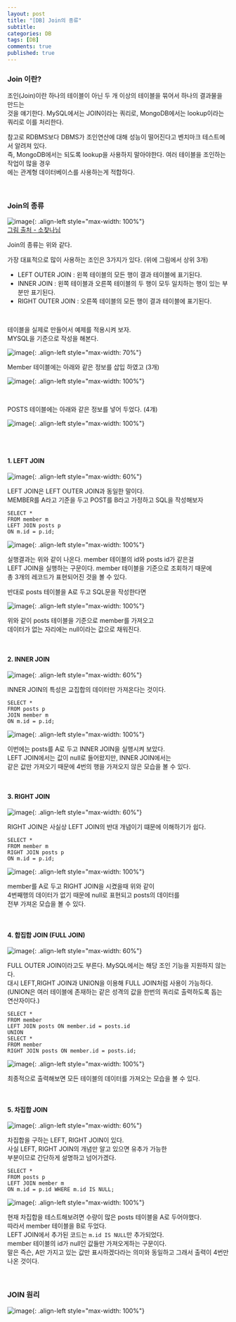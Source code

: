 ```yaml
---
layout: post
title: "[DB] Join의 종류"
subtitle:
categories: DB
tags: [DB]
comments: true
published: true
---
```


### Join 이란?   

조인(Join)이란 하나의 테이블이 아닌 두 개 이상의 테이블을 묶어서 하나의 결과물을 만드는   
것을 얘기한다. MySQL에서는 JOIN이라는 쿼리로, MongoDB에서는 lookup이라는 쿼리로 이를 처리한다.   

참고로 RDBMS보다 DBMS가 조인연산에 대해 성능이 떨어진다고 벤치마크 테스트에서 알려져 있다.   
즉, MongoDB에서는 되도록 lookup을 사용하지 말아야한다. 여러 테이블을 조인하는 작업이 많을 경우   
에는 관계형 데이터베이스를 사용하는게 적합하다.   

<br/>  

### Join의 종류   

![image](https://user-images.githubusercontent.com/95069395/230895141-c489f559-205c-41e3-8589-d1912b913dc5.png){: .align-left style="max-width: 100%"}     
[그림 출처 - 소찾나님]   

Join의 종류는 위와 같다.  

가장 대표적으로 많이 사용하는 조인은 3가지가 있다. (위에 그림에서 상위 3개)     
- LEFT OUTER JOIN : 왼쪽 테이블의 모든 행이 결과 테이블에 표기된다.
- INNER JOIN : 왼쪽 테이블과 오른쪽 테이블의 두 행이 모두 일치하는 행이 있는 부분만 표기된다.
- RIGHT OUTER JOIN : 오른쪽 테이블의 모든 행이 결과 테이블에 표기된다.


<br/>  

테이블을 실제로 만들어서 예제를 적용시켜 보자.   
MYSQL을 기준으로 작성을 해본다.  

![image](https://user-images.githubusercontent.com/95069395/230901387-9a835c93-ab3c-4819-9c68-bdabdf04d4d5.png){: .align-left style="max-width: 70%"}  

Member 테이블에는 아래와 같은 정보를 삽입 하였고 (3개)

![image](https://user-images.githubusercontent.com/95069395/230901520-8a76578c-ae85-4ffb-acd4-a5b6c9772c90.png){: .align-left style="max-width: 100%"}

<br/>  

POSTS 테이블에는 아래와 같은 정보를 넣어 두었다. (4걔)

![image](https://user-images.githubusercontent.com/95069395/230901523-b5ec05c4-799e-4e08-8551-4d59c0db526f.png){: .align-left style="max-width: 100%"}

 
<br/>  

<br/>  

#### 1. LEFT JOIN

![image](https://user-images.githubusercontent.com/95069395/230900044-2aaddb97-ca1b-482c-96a8-fc370aa38e02.png){: .align-left style="max-width: 60%"}

LEFT JOIN은 LEFT OUTER JOIN과 동일한 말이다.   
MEMBER를 A라고 기준을 두고 POST를 B라고 가정하고 SQL을 작성해보자  

```roomsql
SELECT * 
FROM member m
LEFT JOIN posts p 
ON m.id = p.id;
```

![image](https://user-images.githubusercontent.com/95069395/230901518-ce0b6cd7-70b4-4631-a1b0-8ec71125076b.png){: .align-left style="max-width: 100%"}    

실행결과는 위와 같이 나온다. member 테이블의 id와 posts id가 같은걸    
LEFT JOIN을 실행하는 구문이다. member 테이블을 기준으로 조회하기 때문에   
총 3개의 레코드가 표현되어진 것을 볼 수 있다.    

반대로 posts 테이블을 A로 두고 SQL문을 작성한다면   

![image](https://user-images.githubusercontent.com/95069395/230902997-d95c55d5-93fc-40e1-80aa-049b183b03ea.png){: .align-left style="max-width: 100%"}

위와 같이 posts 테이블을 기준으로 member를 가져오고   
데이터가 없는 자리에는 null이라는 값으로 채워진다.  


<br/>

#### 2. INNER JOIN

![image](https://user-images.githubusercontent.com/95069395/230900146-f2c10db6-3b72-4319-8300-abbf44867bf5.png){: .align-left style="max-width: 60%"}    

INNER JOIN의 특성은 교집합의 데이터만 가져온다는 것이다.   

```roomsql
SELECT * 
FROM posts p
JOIN member m
ON m.id = p.id;
```

![image](https://user-images.githubusercontent.com/95069395/230903795-8103881d-6769-405c-b045-2d738c1c76f3.png){: .align-left style="max-width: 100%"}

이번에는 posts를 A로 두고 INNER JOIN을 실행시켜 보았다.   
LEFT JOIN에서는 값이 null로 들어왔지만, INNER JOIN에서는   
같은 값만 가져오기 때문에 4번의 행을 가져오지 않은 모습을 볼 수 있다.  


<br/>

#### 3. RIGHT JOIN

![image](https://user-images.githubusercontent.com/95069395/230900188-d3e84cae-6bbd-46a1-a303-7c4506a2df73.png){: .align-left style="max-width: 60%"}   

RIGHT JOIN은 사실상 LEFT JOIN의 반대 개념이기 떄문에 이해하기가 쉽다.  

```roomsql
SELECT * 
FROM member m
RIGHT JOIN posts p
ON m.id = p.id;
```

![image](https://user-images.githubusercontent.com/95069395/230904125-cc4cc4da-499d-49ca-aee2-90de90f2a20d.png){: .align-left style="max-width: 100%"}

member를 A로 두고 RIGHT JOIN을 시켰을때 위와 같이   
4번째행의 데이터가 없기 때문에 null로 표현되고 posts의 데이터를   
전부 가져온 모습을 볼 수 있다.  



<br/>   

#### 4. 합집합 JOIN (FULL JOIN)

![image](https://user-images.githubusercontent.com/95069395/230905128-d3585cfb-d792-443e-8822-283eb6da9547.png){: .align-left style="max-width: 60%"}

FULL OUTER JOIN이라고도 부른다. MySQL에서는 해당 조인 기능을 지원하지 않는다.   
대시 LEFT,RIGHT JOIN과 UNION을 이용해 FULL JOIN처럼 사용이 가능하다.     
(UNION은 여러 테이블에 존재하는 같은 성격의 값을 한번의 쿼리로 출력하도록 돕는 연산자이다.)

```roomsql
SELECT * 
FROM member 
LEFT JOIN posts ON member.id = posts.id
UNION
SELECT * 
FROM member
RIGHT JOIN posts ON member.id = posts.id;
```

![image](https://user-images.githubusercontent.com/95069395/230906403-88cb0235-7570-4e22-84c7-907cf101b0d6.png){: .align-left style="max-width: 100%"}

최종적으로 출력해보면 모든 테이블의 데이터를 가져오는 모습을 볼 수 있다.   



<br/>

#### 5. 차집합 JOIN 

![image](https://user-images.githubusercontent.com/95069395/230905008-e3ca460b-bb24-4077-8a0c-5667dee6a097.png){: .align-left style="max-width: 60%"}

차집합을 구하는 LEFT, RIGHT JOIN이 있다.    
사실 LEFT, RIGHT JOIN의 개념만 알고 있으면 유추가 가능한   
부분이므로 간단하게 설명하고 넘어가겠다.


```roomsql
SELECT * 
FROM posts p
LEFT JOIN member m
ON m.id = p.id WHERE m.id IS NULL;
```

![image](https://user-images.githubusercontent.com/95069395/230905244-6dc18827-fcde-49b1-b373-9f99c0a79c01.png){: .align-left style="max-width: 100%"}

현재 차집합을 테스트해보려면 수량이 많은 posts 테이블을 A로 두어야했다.  
따라서 member 테이블을 B로 두었다.     
LEFT JOIN에서 추가된 코드는 `m.id IS NULL`만 추가되었다.  
member 테이블의 id가 null인 값들만 가져오게하는 구문이다.   
말은 즉슨, A만 가지고 있는 값만 표시하겠다라는 의미와 동일하고 그래서 출력이 4번만 나온 것이다.  


<br/>  


### JOIN 원리





![image](){: .align-left style="max-width: 100%"}


<br/>  
<br/>


[그림 출처 - 소찾나님]: https://server-dev.tistory.com/35

[SQL Joins Visualizer]:https://sql-joins.leopard.in.ua/  

